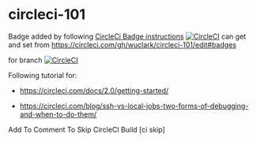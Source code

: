 # circleci-101

Badge added by following [CircleCi Badge instructions](<https://circleci.com/docs/2.0/status-badges/>)
[![CircleCI](https://circleci.com/gh/wuclark/circleci-101.svg?style=svg)](<https://circleci.com//gh/wuclark/circleci-101.svg>)
can get and set from <https://circleci.com/gh/wuclark/circleci-101/edit#badges>

for branch
[![CircleCI](https://circleci.com/gh/wuclark/circleci-101/tree/master.svg?style=svg)](https://circleci.com/gh/wuclark/circleci-101/tree/master)


Following tutorial for:
* <https://circleci.com/docs/2.0/getting-started/>

* <https://circleci.com/blog/ssh-vs-local-jobs-two-forms-of-debugging-and-when-to-do-them/>



Add To Comment To Skip CircleCI Build [ci skip]


